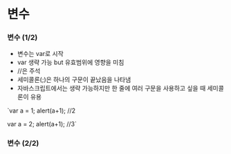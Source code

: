 # 변수

### 변수 (1/2)
- 변수는 var로 시작
- var 생략 가능 but 유효범위에 영향을 미침
- //은 주석
- 세미콜론(;)은 하나의 구문이 끝났음을 나타냄
- 자바스크립트에서는 생략 가능하지만 한 줄에 여러 구문을 사용하고 싶을 때 세미콜론이 유용

`var a = 1;
alert(a+1);  //2
 
var a = 2;
alert(a+1);  //3`

### 변수 (2/2)
